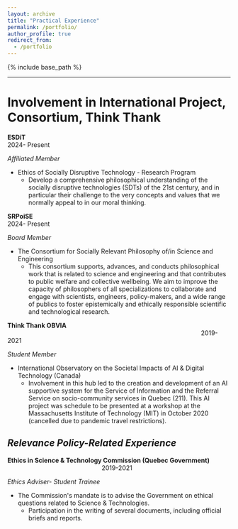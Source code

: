 ```yaml
---
layout: archive
title: "Practical Experience"
permalink: /portfolio/
author_profile: true
redirect_from:
  - /portfolio
---
```


{% include base_path %}

****
# Involvement in International Project, Consortium, Think Thank

**ESDiT** $~~~~~~~~~~~~~~~~~~~~~~~~~~~~~~~~~~~~~~~~~~~~~~~~~~~~~~~~~~~~~~~~~~~~~~~~~~~~~~~~~~~~~~~~~~~~~~~~~~~~~~~~~~~~~~$ 2024- Present

*Affiliated Member*

 * Ethics of Socially Disruptive Technology - Research Program
     * Develop a comprehensive philosophical understanding of the socially disruptive technologies (SDTs) of the 21st century, and in particular their challenge to the very concepts and values that we normally appeal to in our moral thinking.


**SRPoiSE** $~~~~~~~~~~~~~~~~~~~~~~~~~~~~~~~~~~~~~~~~~~~~~~~~~~~~~~~~~~~~~~~~~~~~~~~~~~~~~~~~~~~~~~~~~~~~~~~~~~~~~~~~~~~~~~$  2024- Present

*Board Member*

* The Consortium for Socially Relevant Philosophy of/in Science and Engineering
    * This consortium supports, advances, and conducts philosophical work that is related to science and engineering and that contributes to public welfare and collective wellbeing. We aim to improve the capacity of philosophers of all specializations to collaborate and engage with scientists, engineers, policy-makers, and a wide range of publics to foster epistemically and ethically responsible scientific and technological research.


**Think Thank OBVIA** $~~~~~~~~~~~~~~~~~~~~~~~~~~~~~~~~~~~~~~~~~~~~~~~~~~~~~~~~~~~~~~~~~~~~~~~~~~~~~~~~~~~~~~~~~~~~~~~~~~~~~~~~~~~~~~$ 2019-2021 

*Student Member*

  * International Observatory on the Societal Impacts of AI & Digital Technology (Canada)
      * Involvement in this hub led to the creation and development of an AI supportive system for the Service of Information and the Referral Service on socio-community services in Quebec (211). This AI project was schedule to be presented at a workshop at the Massachusetts Institute of Technology (MIT) in October 2020 (cancelled due to pandemic travel restrictions).
        

## ***Relevance Policy-Related Experience***

**Ethics in Science & Technology Commission (Quebec Government)** $~~~~~~~~~~~~~~~~~~~~~~~~~~~~~~~~~~~~~~~~~~~~~~~~~~~~~$ 2019-2021 

*Ethics Adviser- Student Trainee*

  * The Commission's mandate is to advise the Government on ethical questions related to Science & Technologies. 
      * Participation in the writing of several documents, including official briefs and reports.


